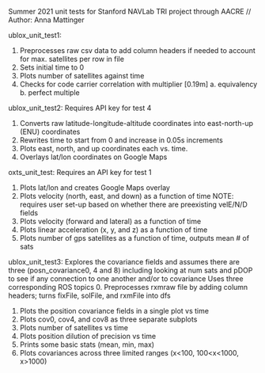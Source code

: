 Summer 2021 unit tests for Stanford NAVLab TRI project through AACRE //
Author: Anna Mattinger

ublox_unit_test1:
1. Preprocesses raw csv data to add column headers if needed to account for max. satellites per row in file
2. Sets initial time to 0
3. Plots number of satellites against time
4. Checks for code carrier correlation with multiplier [0.19m]
  a. equivalency
  b. perfect multiple
  
ublox_unit_test2:
Requires API key for test 4
1. Converts raw latitude-longitude-altitude coordinates into east-north-up (ENU) coordinates
2. Rewrites time to start from 0 and increase in 0.05s increments
3. Plots east, north, and up coordinates each vs. time.
4. Overlays lat/lon coordinates on Google Maps

oxts_unit_test:
Requires an API key for test 1
1. Plots lat/lon and creates Google Maps overlay
2. Plots velocity (north, east, and down) as a function of time 
  NOTE: requires user set-up based on whether there are preexisting velE/N/D fields
3. Plots velocity (forward and lateral) as a function of time
4. Plots linear acceleration (x, y, and z) as a function of time
5. Plots number of gps satellites as a function of time, outputs mean # of sats

ublox_unit_test3:
Explores the covariance fields and assumes there are three (posn_covariance0, 4 and 8) including looking at 
num sats and pDOP to see if any connection to one another and/or to covariance
Uses three corresponding ROS topics
0. Preprocesses rxmraw file by adding column headers; turns fixFile, solFile, and rxmFile into dfs
1. Plots the position covariance fields in a single plot vs time
2. Plots cov0, cov4, and cov8 as three separate subplots
3. Plots number of satellites vs time 
4. Plots position dilution of precision vs time
5. Prints some basic stats (mean, min, max)
6. Plots covariances across three limited ranges (x<100, 100<x<1000, x>1000)

